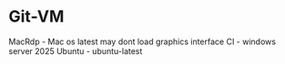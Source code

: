 # Git-VM
MacRdp - Mac os latest may dont load graphics interface 
CI - windows server 2025
Ubuntu - ubuntu-latest
